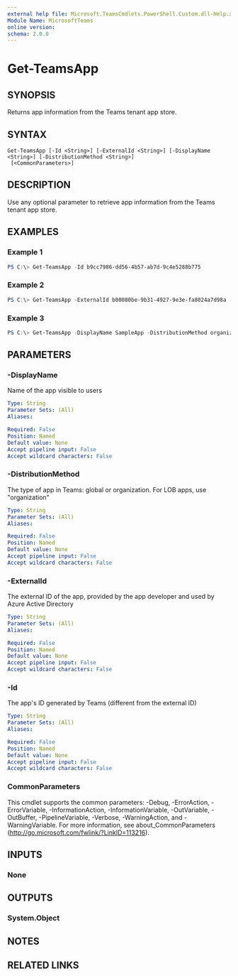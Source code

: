 ```yaml
---
external help file: Microsoft.TeamsCmdlets.PowerShell.Custom.dll-Help.xml
Module Name: MicrosoftTeams
online version:
schema: 2.0.0
---
```


# Get-TeamsApp

## SYNOPSIS
Returns app information from the Teams tenant app store.

## SYNTAX

```
Get-TeamsApp [-Id <String>] [-ExternalId <String>] [-DisplayName <String>] [-DistributionMethod <String>]
 [<CommonParameters>]
```

## DESCRIPTION
Use any optional parameter to retrieve app information from the Teams tenant app store.

## EXAMPLES

### Example 1
```powershell
PS C:\> Get-TeamsApp -Id b9cc7986-dd56-4b57-ab7d-9c4e5288b775
```

### Example 2
```powershell
PS C:\> Get-TeamsApp -ExternalId b00080be-9b31-4927-9e3e-fa8024a7d98a -DisplayName <String>] [-DistributionMethod <String>]
```

### Example 3
```powershell
PS C:\> Get-TeamsApp -DisplayName SampleApp -DistributionMethod organization
```

## PARAMETERS

### -DisplayName
Name of the app visible to users

```yaml
Type: String
Parameter Sets: (All)
Aliases:

Required: False
Position: Named
Default value: None
Accept pipeline input: False
Accept wildcard characters: False
```

### -DistributionMethod
The type of app in Teams: global or organization. For LOB apps, use "organization"

```yaml
Type: String
Parameter Sets: (All)
Aliases:

Required: False
Position: Named
Default value: None
Accept pipeline input: False
Accept wildcard characters: False
```

### -ExternalId
The external ID of the app, provided by the app developer and used by Azure Active Directory

```yaml
Type: String
Parameter Sets: (All)
Aliases:

Required: False
Position: Named
Default value: None
Accept pipeline input: False
Accept wildcard characters: False
```

### -Id
The app's ID generated by Teams (different from the external ID)

```yaml
Type: String
Parameter Sets: (All)
Aliases:

Required: False
Position: Named
Default value: None
Accept pipeline input: False
Accept wildcard characters: False
```

### CommonParameters
This cmdlet supports the common parameters: -Debug, -ErrorAction, -ErrorVariable, -InformationAction, -InformationVariable, -OutVariable, -OutBuffer, -PipelineVariable, -Verbose, -WarningAction, and -WarningVariable.
For more information, see about_CommonParameters (http://go.microsoft.com/fwlink/?LinkID=113216).

## INPUTS

### None


## OUTPUTS

### System.Object

## NOTES

## RELATED LINKS
